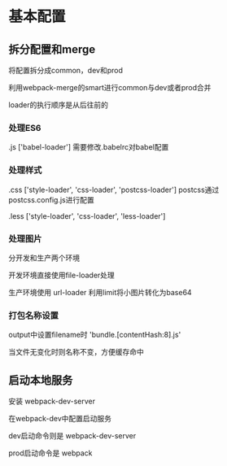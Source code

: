 # 基本配置

## 拆分配置和merge

将配置拆分成common，dev和prod

利用webpack-merge的smart进行common与dev或者prod合并

loader的执行顺序是从后往前的

### 处理ES6

.js ['babel-loader'] 需要修改.babelrc对babel配置

### 处理样式

.css ['style-loader', 'css-loader', 'postcss-loader'] postcss通过postcss.config.js进行配置

.less ['style-loader', 'css-loader', 'less-loader']

### 处理图片

分开发和生产两个环境

开发环境直接使用file-loader处理

生产环境使用 url-loader 利用limit将小图片转化为base64

### 打包名称设置

output中设置filename时 'bundle.[contentHash:8].js'

当文件无变化时则名称不变，方便缓存命中

## 启动本地服务

安装 webpack-dev-server

在webpack-dev中配置启动服务

dev启动命令则是 webpack-dev-server

prod启动命令是 webpack
